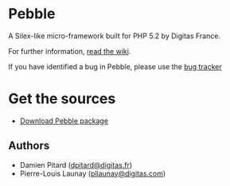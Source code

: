 # Pebble

A Silex-like micro-framework built for PHP 5.2 by Digitas France.

For further information, [read the wiki](https://github.com/digitas/pebble/wiki).

If you have identified a bug in Pebble, please use the [bug tracker](https://github.com/digitas/pebble/issues)

# Get the sources

* [Download Pebble package](https://github.com/digitas/pebble/tags)

Authors
-------

* Damien Pitard (dpitard@digitas.fr)
* Pierre-Louis Launay (pllaunay@digitas.com)